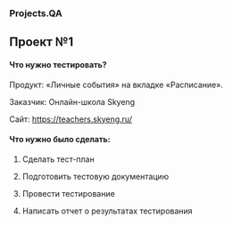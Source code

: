 ### Projects.QA

## Проект №1
#### Что нужно тестировать?
Продукт: «Личные события» на вкладке «Расписание». 

Заказчик: Онлайн-школа Skyeng

Сайт: https://teachers.skyeng.ru/

#### Что нужно было сделать:
1. Сделать тест-план
 
2. Подготовить тестовую документацию
 
3. Провести тестирование
 
4. Написать отчет о результатах тестирования

#### 
